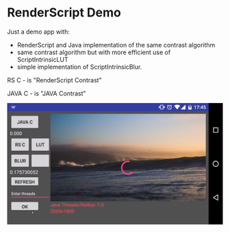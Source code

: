 # RenderScript Demo

Just a demo app with:
- RenderScript and Java implementation of the same contrast algorithm
- same contrast algorithm but with more efficient use of ScriptIntrinsicLUT
- simple implementation of ScriptIntrinsicBlur.

RS C - is "RenderScript Contrast"

JAVA C - is "JAVA Contrast"

![alt tag](https://raw.githubusercontent.com/illia-kramarenko/RenderScriptDemo/master/demo.png)
